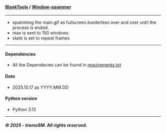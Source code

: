 #### **[BlankTools](https://github.com/tromoSM/BlankTools/)** / [Window-spammer](https://github.com/tromoSM/BlankTools/tree/main/Window-spammer)
***
- spamming the main.gif as fullscreen.borderless over and over until the process is ended.
- max is sent to 150 windows
- state is set to repeat frames
***
#### Dependencies
- All the Dependecies can be found in [requirements.txt](Requirements.txt)
#### Date
- 2025.10.17 as YYYY.MM.DD
#### Python version
- Python 3.13
***
##### © 2025 - tromoSM. All rights reserved.


